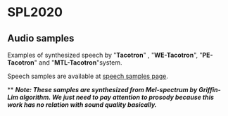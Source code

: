 # SPL2020


 

## Audio samples

Examples of synthesized speech by "__Tacotron__" , "__WE-Tacotron__", "__PE-Tacotron__" and "__MTL-Tacotron__"system.

Speech samples are available at [speech samples page](https://ttslr.github.io/SPL2020/).


** **_Note: These samples are synthesized from Mel-spectrum by Griffin-Lim algorithm. We just need to pay attention to prosody because this work has no relation with sound quality basically._**
